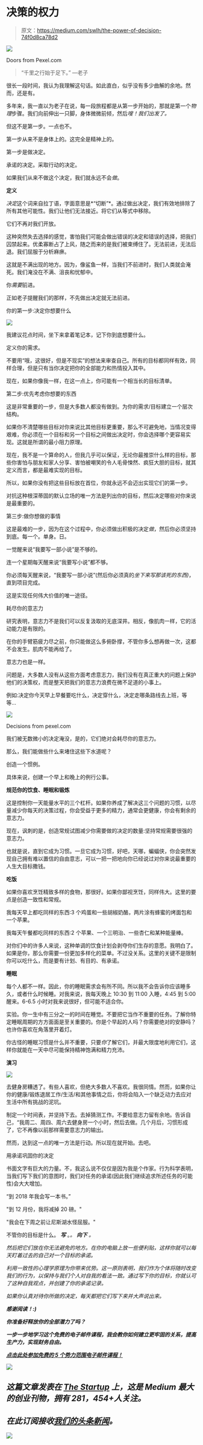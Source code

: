 # 决策的权力

> 原文：<https://medium.com/swlh/the-power-of-decision-74f0d8ca78d2>

![](img/0fe1bd419387c3b7d80202821bc53b11.png)

Doors from Pexel.com

> “千里之行始于足下。” —老子

很长一段时间，我认为我理解这句话。如此直白，似乎没有多少曲解的余地。然而，还是有。

多年来，我一直以为老子在说，每一段旅程都是从第一步开始的，那就是第一个*物理*步骤。我们向前伸出一只脚，身体微微前倾，然后*嗖！我们出发了。*

但这不是第一步。一点也不。

第一步从来不是身体上的。这完全是精神上的。

第一步是做决定。

承诺的决定。采取行动的决定。

如果我们从来不做这个决定，我们就永远不会*做*。

**定义**

*决定*这个词来自拉丁语，字面意思是*“切断”*。通过做出决定，我们有效地排除了所有其他可能性。我们让他们无法接近。将它们从等式中移除。

它们不再对我们开放。

这种突然失去选择的感觉，害怕我们可能会做出错误的决定和错误的选择，把我们囚禁起来。优柔寡断占了上风，随之而来的是我们被束缚住了。无法前进，无法后退。我们屈服于分析麻痹。

这就是不满出现的地方。因为，像鲨鱼一样，当我们不前进时，我们人类就会淹死。我们淹没在不满、沮丧和忧郁中。

你*需要*前进。

正如老子提醒我们的那样，不先做出决定就无法前进。

你的第一步:决定你想要什么

![](img/a36835e98f576cc78608c611c70e97f3.png)

我建议花点时间，坐下来拿着笔记本，记下你到底想要什么。

定义你的需求。

不要用“哦，这很好，但是不现实”的想法来审查自己。所有的目标都同样有效，同样合理，但是只有当你决定把你的全部能力和热情投入其中。

现在，如果你像我一样，在这一点上，你可能有一个相当长的目标清单。

第二步:优先考虑你想要的东西

这是非常重要的一步，但是大多数人都没有做到。为你的需求/目标建立一个层次结构。

如果你不清楚哪些目标对你来说比其他目标更重要，那么不可避免地，当情况变得艰难，你必须在一个目标和另一个目标之间做出决定时，你会选择哪个更容易实现。这就是所谓的最小阻力原理。

现在，我不是一个算命的人，但我几乎可以保证，无论你最推崇什么样的目标，那些你害怕与朋友和家人分享、害怕被嘲笑的令人毛骨悚然、疯狂大胆的目标，就其定义而言，都是最难实现的目标。

所以，如果你没有把这些目标放在首位，你就永远不会迈出实现它们的第一步。

对抗这种根深蒂固的默认立场的唯一方法是列出你的目标，然后决定哪些对你来说是最重要的。

第三步:做你想做的事情

这是最难的一步，因为在这个过程中，你必须做出积极的决定*做*，然后你必须坚持到底。每一个。单身。日。

一觉醒来说“我要写一部小说”是不够的。

连一个星期每天醒来说“我要写小说”都不够。

你必须每天醒来说，“我要写一部小说”(然后你必须真的*坐下来写那该死的东西)*，直到项目完成。

这是实现任何伟大价值的唯一途径。

耗尽你的意志力

研究表明，意志力不是我们可以反复汲取的无底深井。相反，像肌肉一样，它的活动能力是有限的。

在你的手臂筋疲力尽之前，你只能做这么多俯卧撑，不管你多么想再做一次，这都不会发生。肌肉不能再给了。

意志力也是一样。

问题是，大多数人没有从这些方面考虑意志力，我们没有在真正重大的问题上保护他们的决策权，而是整天把我们的意志力浪费在微不足道的小事上。

例如:决定你今天早上早餐要吃什么，决定穿什么，决定走哪条路线去上班，等等…

![](img/204834c722e260ab4e6fd89829d1f193.png)

Decisions from pexel.com

我们被无数微小的决定淹没，是的，它们绝对会耗尽你的意志力。

那么，我们能做些什么来堵住这些下水道呢？

创造一个惯例。

具体来说，创建一个早上和晚上的例行公事。

**规范你的饮食、睡眠和锻炼**

这是控制你一天能量水平的三个杠杆。如果你养成了解决这三个问题的习惯，以尽量减少你每天的决策过程，你会受益于更多的精力，通常会更健康，你会有剩余的意志力。

现在，讽刺的是，创造常规试图减少你需要做的决定的数量:坚持常规需要很强的意志力。

也就是说，直到它成为习惯。一旦它成为习惯，好吧，天哪，蝙蝠侠，你会突然发现自己拥有难以置信的自由意志，可以一把一把地向你已经说过对你来说最重要的人生大目标撒钱。

**吃饭**

如果你喜欢烹饪精致多样的食物，那很好。如果你鄙视烹饪，同样伟大。这里的要点是创造一致性和常规。

我每天早上都吃同样的东西:3 个鸡蛋和一些胡椒奶酪，两片涂有蜂蜜的烤面包和一个苹果。

我每天午餐都吃同样的东西:2 个苹果、一个三明治、一些杏仁和某种能量棒。

对你们中的许多人来说，这种单调的饮食计划会剥夺你们生存的意愿。我明白了。如果是你，那么你需要一份更加多样化的菜单。不过没关系。这里的关键不是限制你可以吃什么，而是要有计划、有目的、有承诺。

**睡眠**

每个人都不一样。因此，你的睡眠需求会有所不同。所以我不会告诉你应该睡多久，或者什么时候睡。对我来说，我每天晚上 10:30 到 11:00 入睡，4:45 到 5:00 醒来。6-6.5 小时对我来说很好，但可能不适合你。

实验。你一生中有三分之一的时间在睡觉。不要把它当作不重要的任务。了解你特定睡眠周期的方方面面是至关重要的。你是个早起的人吗？你需要绝对的安静吗？也许你喜欢在角落里开着灯。

你古怪的睡眠习惯是什么并不重要，只要*你*了解它们，并最大限度地利用它们，这样你就能在一天中尽可能保持精神饱满和精力充沛。

**演习**

![](img/e13dfdc8c973f711cfe05d06fe628be6.png)

去健身房糟透了。有些人喜欢，但绝大多数人不喜欢。我很同情。然而，如果你让你的健康/锻炼退居工作/生活/和其他事情之后，你将会陷入一个缺乏动力去应对生活中所有挑战的泥坑。

制定一个时间表，并坚持下去。去掉猜测工作。不要给意志力留有余地。告诉自己，“我周二、周四、周六去健身房一个小时，然后去做。几个月后，习惯形成了，它不再像以前那样需要意志力的输出。

然而，达到这一点的唯一方法是行动。所以现在就开始。去吧。

用承诺巩固你的决定

书面文字有巨大的力量。不，我这么说不仅仅是因为我是个作家。行为科学表明，当我们写下我们的意图时，我们对任务的承诺(因此我们继续追求所述任务的可能性)会大大增加。

“到 2018 年我会写一本书。”

"到 12 月份，我将减掉 20 磅。"

"我会在下周之前让尼斯湖水怪屈服。"

不管你的目标是什么。 ***写*** 。*。 ***向下*** 。*

*然后把它们放在你无法避免的地方。在你的电脑上放一些便利贴，这样你就可以每天盯着过去的自己对一个目标的承诺。*

*利用一致性的心理学原理为你带来优势。这一原则表明，我们作为个体将随时改变我们的行为，以保持与我们个人对自我的看法一致。通过写下你的目标，你就认可了这种自我观点，并创建了你的承诺记录。*

*如果你认真对待你所做的决定，每天都把它们写下来并大声说出来。*

***感谢阅读！:)***

***你准备好释放你的全部潜力了吗？***

***一步一步地学习这个免费的电子邮件课程，我会教你如何建立更牢固的关系，提高生产力，实现财务自由。***

*[**点击此处参加免费的 5 个势力范围电子邮件课程！**](http://www.thehyperfocusedmind.com/)*

*![](img/731acf26f5d44fdc58d99a6388fe935d.png)*

## *这篇文章发表在 [The Startup](https://medium.com/swlh) 上，这是 Medium 最大的创业刊物，拥有 281，454+人关注。*

## *在此订阅接收[我们的头条新闻](http://growthsupply.com/the-startup-newsletter/)。*

*![](img/731acf26f5d44fdc58d99a6388fe935d.png)*
